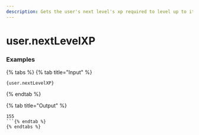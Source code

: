 ```yaml
---
description: Gets the user's next level's xp required to level up to it.
---
```


# user.nextLevelXP <user>

### Examples

{% tabs %}
{% tab title="Input" %}
```text
{user.nextLevelXP}
```
{% endtab %}

{% tab title="Output" %}
```text
155
```{% endtab %}
{% endtabs %}